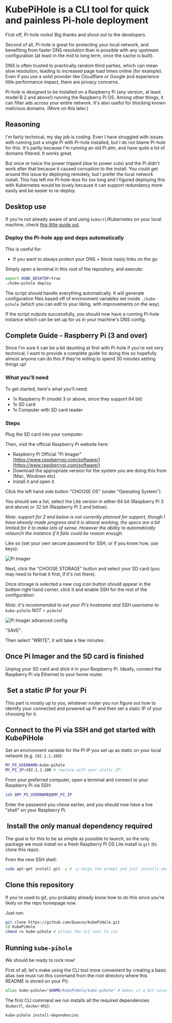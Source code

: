 # KubePiHole is a CLI tool for quick and painless Pi-hole deployment

First off, Pi-hole rocks! Big thanks and shout out to the developers.

Second of all, Pi-hole is great for protecting your local network, and benefiting from faster DNS resolution than is possible with any upstream configuration (at least in the mid to long term, once the cache is built).

DNS is often trusted to practically random third parties, which can mean slow resolution, leading to increased page load times online (for example). Even if you use a solid provider like Cloudflare or Google and experience little performance impact, there are privacy concerns.

Pi-hole is designed to be installed on a Raspberry Pi (any version, at least model B 2 and above!) running the Raspberry Pi OS. Among other things, it can filter ads across your entire network. It's also useful for blocking known malicious domains. (More on this later.)

## Reasoning

I'm fairly technical, my day job is coding. Even I have struggled with issues with running just a single Pi with Pi-hole installed, but I do not blame Pi-hole for this. It's partly because I'm running an old Pi atm, and have quite a lot of domains filtered. It works great.

But once or twice the power tripped (due to power cuts) and the Pi didn't work after that because it caused corruption to the install. You could get around this issue by deploying remotely, but I prefer the local network install. This has left me Pi-hole-less for too long and I figured deploying this with Kubernetes would be lovely because it can support redundancy more easily and be easier to re-deploy.

## Desktop use

If you're not already aware of and using `kubectl`/Kubernetes on your local machine, check [this little guide out](./INSTALL_DD.md).

### Deploy the Pi-hole app and deps automatically

This is useful for:

- If you want to always protect your DNS + block nasty links on the go

Simply open a terminal in this root of the repository, and execute:

```zsh
export KUBE_DESKTOP=true
./kube-pihole deploy
```

The script should handle everything automatically. It will generate configuration files based off of environment variables set inside `./kube-pihole` (which you can edit to your liking, with improvements on the way).

If the script outputs successfully, you should now have a running Pi-hole instance which can be set up for us in your machine's DNS config.

## Complete Guide - Raspberry Pi (3 and over)

Since I'm sure it can be a bit daunting at first with Pi-hole if you're not very technical, I want to provide a complete guide for doing this so hopefully almost anyone can do this if they're willing to spend 30 minutes setting things up!

### What you'll need

To get started, here's what you'll need:

- 1x Raspberry Pi (model 3 or above, since they support 64 bit)
- 1x SD card
- 1x Computer with SD card reader

### Steps

Plug the SD card into your computer.

Then, visit the official Raspberry Pi website here:

- Raspberry Pi Official "Pi Imager" [https://www.raspberrypi.com/software/](https://www.raspberrypi.com/software/)
- Download the appropriate version for the system you are doing this from (Mac, Windows etc)
- Install it and open it

Click the left hand side button "CHOOSE OS" (under "Operating System").

You should see a list, select the Lite version in either 64 bit (Raspberry Pi 3 and above) or 32 bit (Raspberry Pi 2 and below).

_Note: support for 2 and below is not currently planned for support, though I have already made progress and it is almost working, the specs are a bit limited for it to make lots of sense. However the ability to automatically relaunch the instance if it fails could be reason enough._

Like so (set your own secure password for SSH, or if you know how, use keys):

![Pi Imager](./screenshots/pi-imager.png)

Next, click the "CHOOSE STORAGE" button and select your SD card (you may need to format it first, if it's not there).

Once storage is selected a new cog icon button should appear in the bottom right hand corner, click it and enable SSH for the rest of the configuration:

_Note: it's recommended to set your Pi's hostname and SSH username to `kube-pihole` NOT `r-pihole`!_

![Pi Imager advanced config](./screenshots/pi-imager-advanced-config.png)

"SAVE".

Then select "WRITE", it will take a few minutes.

## Once Pi Imager and the SD card is finished

Unplug your SD card and stick it in your Raspberry Pi. Ideally, connect the Raspberry Pi via Ethernet to your home router.

##  Set a static IP for your Pi

This part is mostly up to you, whatever router you run figure out how to identify your connected and powered up Pi and then set a static IP of your choosing for it.

## Connect to the Pi via SSH and get started with KubePiHole

Set an environment variable for the PI IP you set up as static on your local network (e.g. `192.1.1.100`):

```zsh
MY_PI_USERNAME=kube-pihole
MY_PI_IP=192.1.1.100 # replace with your static IP!
```

From your preferred computer, open a terminal and connect to your Raspberry Pi via SSH:

```zsh
ssh $MY_PI_USERNAME@$MY_PI_IP
```

Enter the password you chose earlier, and you should now have a live "shell" on your Raspberry Pi.

##  Install the only manual dependency required

The goal is for this to be as simple as possible to launch, so the only package we must install on a fresh Raspberry Pi OS Lite install is `git` (to clone this repo).

From the new SSH shell:

```zsh
sudo apt-get install git -y # -y skips the prompt and just installs what it needs to
```

## Clone this repository

If you're used to git, you probably already know how to do this since you're likely on the repo homepage now.

Just run:

```zsh
git clone https://github.com/Quasso/KubePiHole.git
cd KubePiHole
chmod +x kube-pihole # allows the CLI tool to run
```

## Running `kube-pihole`

We should be ready to rock now!

First of all, let's make using the CLI tool more convenient by creating a basic alias (we must run this command from the root directory where this README is stored on your Pi):

```zsh
alias kube-pihole="$HOME/KubePiHole/kube-pihole" # makes it a bit nicer to run the CLI from now on
```

The first CLI command we run installs all the required dependencies (`kubectl`, `docker` etc):

```zsh
kube-pihole install-dependencies
```

